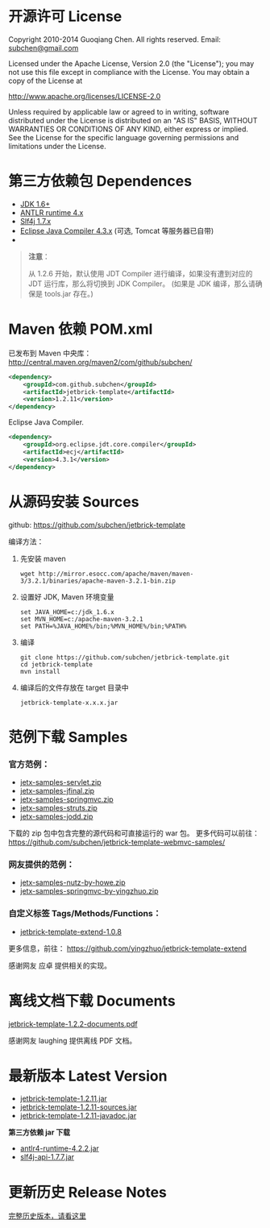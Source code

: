 开源许可 License
=============================

Copyright 2010-2014 Guoqiang Chen. All rights reserved. 
Email: subchen@gmail.com

Licensed under the Apache License, Version 2.0 (the "License"); 
you may not use this file except in compliance with the License. 
You may obtain a copy of the License at

http://www.apache.org/licenses/LICENSE-2.0

Unless required by applicable law or agreed to in writing, software 
distributed under the License is distributed on an "AS IS" BASIS, 
WITHOUT WARRANTIES OR CONDITIONS OF ANY KIND, either express or implied. 
See the License for the specific language governing permissions and 
limitations under the License.


第三方依赖包 Dependences
=============================

* [JDK 1.6+](http://www.oracle.com/technetwork/java/javase/downloads/index.html)
* [ANTLR runtime 4.x](http://www.antlr.org/download.html)
* [Slf4j 1.7.x](http://www.slf4j.org/)
* [Eclipse Java Compiler 4.3.x](http://www.eclipse.org/jdt/) (可选, Tomcat 等服务器已自带)
* 
> **注意**： 
> 
> 从 1.2.6 开始，默认使用 JDT Compiler 进行编译，如果没有遭到对应的 JDT 运行库，那么将切换到 JDK Compiler。 (如果是 JDK 编译，那么请确保是 tools.jar 存在。)

Maven 依赖 POM.xml
=============================

已发布到 Maven 中央库： http://central.maven.org/maven2/com/github/subchen/

```xml
<dependency>
    <groupId>com.github.subchen</groupId>
    <artifactId>jetbrick-template</artifactId>
    <version>1.2.11</version>
</dependency>
```

Eclipse Java Compiler.

```xml
<dependency>
    <groupId>org.eclipse.jdt.core.compiler</groupId>
    <artifactId>ecj</artifactId>
    <version>4.3.1</version>
</dependency>
```

从源码安装 Sources
=============================

github: https://github.com/subchen/jetbrick-template

编译方法：

1. 先安装 maven

    ```
    wget http://mirror.esocc.com/apache/maven/maven-3/3.2.1/binaries/apache-maven-3.2.1-bin.zip
    ```

2. 设置好 JDK, Maven 环境变量

    ```
    set JAVA_HOME=c:/jdk_1.6.x
    set MVN_HOME=c:/apache-maven-3.2.1
    set PATH=%JAVA_HOME%/bin;%MVN_HOME%/bin;%PATH%
    ```

3. 编译

    ```
    git clone https://github.com/subchen/jetbrick-template.git
    cd jetbrick-template
    mvn install
    ```

4. 编译后的文件存放在 target 目录中

    ```
    jetbrick-template-x.x.x.jar
    ```


<a name="samples"></a>
范例下载 Samples
=============================

### 官方范例：

* [jetx-samples-servlet.zip](demo/jetx-samples-servlet.zip)
* [jetx-samples-jfinal.zip](demo/jetx-samples-jfinal.zip)
* [jetx-samples-springmvc.zip](demo/jetx-samples-springmvc.zip)
* [jetx-samples-struts.zip](demo/jetx-samples-struts.zip)
* [jetx-samples-jodd.zip](demo/jetx-samples-jodd.zip)

下载的 zip 包中包含完整的源代码和可直接运行的 war 包。
更多代码可以前往： https://github.com/subchen/jetbrick-template-webmvc-samples/

### 网友提供的范例：

* [jetx-samples-nutz-by-howe.zip](demo/jetx-samples-nutz-by-howe.zip)
* [jetx-samples-springmvc-by-yingzhuo.zip](demo/jetx-samples-springmvc-by-yingzhuo.zip)

### 自定义标签 Tags/Methods/Functions：

* [jetbrick-template-extend-1.0.8](demo/jetbrick-template-extend-1.0.8.zip)

更多信息，前往： https://github.com/yingzhuo/jetbrick-template-extend

感谢网友 应卓 提供相关的实现。

<a name="documents"></a>
离线文档下载 Documents
=============================

[jetbrick-template-1.2.2-documents.pdf](download/jetbrick-template-1.2.2-documents.pdf)

感谢网友 laughing 提供离线 PDF 文档。


<a name="version"></a>
最新版本 Latest Version
=============================

* [jetbrick-template-1.2.11.jar](http://search.maven.org/remotecontent?filepath=com/github/subchen/jetbrick-template/1.2.11/jetbrick-template-1.2.11.jar)
* [jetbrick-template-1.2.11-sources.jar](http://search.maven.org/remotecontent?filepath=com/github/subchen/jetbrick-template/1.2.11/jetbrick-template-1.2.11-sources.jar)
* [jetbrick-template-1.2.11-javadoc.jar](http://search.maven.org/remotecontent?filepath=com/github/subchen/jetbrick-template/1.2.11/jetbrick-template-1.2.11-javadoc.jar)


**第三方依赖 jar 下载**

* [antlr4-runtime-4.2.2.jar](http://search.maven.org/remotecontent?filepath=org/antlr/antlr4-runtime/4.2.2/antlr4-runtime-4.2.2.jar)
* [slf4j-api-1.7.7.jar](http://search.maven.org/remotecontent?filepath=org/slf4j/slf4j-api/1.7.7/slf4j-api-1.7.7.jar)


更新历史 Release Notes
=============================

[完整历史版本，请看这里](history.html)

